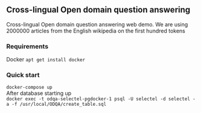 ## Cross-lingual Open domain question answering
Cross-lingual Open domain question answering web demo. We are using 2000000 articles from the English wikipedia on the first hundred tokens
### Requirements
Docker
`apt get install docker `
### Quick start 
`docker-compose up` \
After database starting up \
```docker exec -t odqa-selectel-pgdocker-1 psql -U selectel -d selectel -a -f /usr/local/ODQA/create_table.sql```

